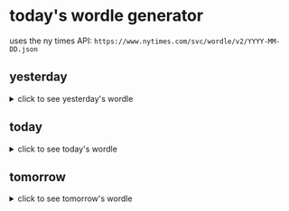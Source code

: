 # today's wordle generator

uses the ny times API: `https://www.nytimes.com/svc/wordle/v2/YYYY-MM-DD.json`

## yesterday

<details>
    <summary>click to see yesterday's wordle</summary>

    quick

</details>

## today

<details>
    <summary>click to see today's wordle</summary>

    wrath

</details>

## tomorrow

<details>
    <summary>click to see tomorrow's wordle</summary>

    snaky

</details>
